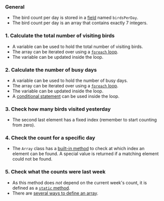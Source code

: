 ### General

- The bird count per day is stored in a [field][fields] named `birdsPerDay`.
- The bird count per day is an array that contains exactly 7 integers.

### 1. Calculate the total number of visiting birds

- A variable can be used to hold the total number of visiting birds.
- The array can be iterated over using a [`foreach` loop][array-foreach].
- The variable can be updated inside the loop.

### 2. Calculate the number of busy days

- A variable can be used to hold the number of busy days.
- The array can be iterated over using a [`foreach` loop][array-foreach].
- The variable can be updated inside the loop.
- A [conditional statement][if-statement] can be used inside the loop.

### 3. Check how many birds visited yesterday

- The second last element has a fixed index (remember to start counting from zero).

### 4. Check the count for a specific day

- The `Array` class has a [built-in method][array-indexof] to check at which index an element can be found. A special value is returned if a matching element could not be found.

### 5. Check what the counts were last week

- As this method does _not_ depend on the current week's count, it is defined as a [`static` method][static-members].
- There are [several ways to define an array][single-dimensional-arrays].

[array-foreach]: https://docs.microsoft.com/en-us/dotnet/csharp/programming-guide/arrays/using-foreach-with-arrays
[single-dimensional-arrays]: https://docs.microsoft.com/en-us/dotnet/csharp/programming-guide/arrays/single-dimensional-arrays
[fields]: https://docs.microsoft.com/en-us/dotnet/csharp/programming-guide/classes-and-structs/fields
[static-members]: https://www.oreilly.com/library/view/programming-c/0596001177/ch04s03.html
[array-indexof]: https://docs.microsoft.com/en-us/dotnet/api/system.array.indexof?view=netcore-3.1#System_Array_IndexOf_System_Array_System_Object_
[if-statement]: https://docs.microsoft.com/en-us/dotnet/csharp/language-reference/keywords/if-else
